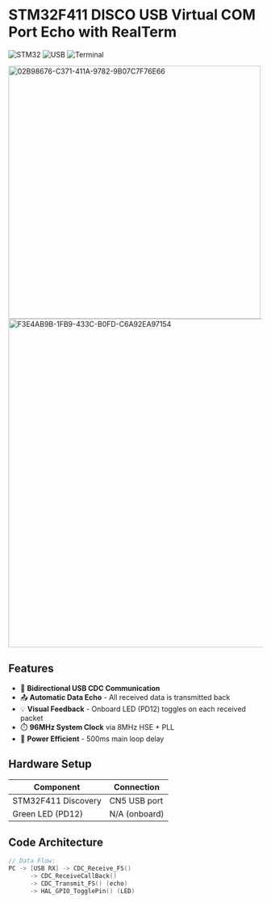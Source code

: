 # STM32F411 DISCO USB Virtual COM Port Echo with RealTerm

![STM32](https://img.shields.io/badge/STM32F411-Discovery-03234B?logo=stmicroelectronics&logoColor=white)
![USB](https://img.shields.io/badge/USB-CDC_ECHO-2496ED?logo=usb&logoColor=white)
![Terminal](https://img.shields.io/badge/Tested-RealTerm-success)


<img src="https://github.com/user-attachments/assets/bc725ec2-83c7-47b3-8721-6ff293740aa4" width="500" alt="02B98676-C371-411A-9782-9B07C7F76E66">
<img src="https://github.com/user-attachments/assets/2d138b79-f13e-4cae-ab53-4161180acded" width="650" alt="F3E4AB9B-1FB9-433C-B0FD-C6A92EA97154">



## Features
- 🔄 **Bidirectional USB CDC Communication**
- 📤 **Automatic Data Echo** - All received data is transmitted back
- 💡 **Visual Feedback** - Onboard LED (PD12) toggles on each received packet
- ⏱️ **96MHz System Clock** via 8MHz HSE + PLL
- 🔋 **Power Efficient** - 500ms main loop delay

## Hardware Setup
| Component | Connection |
|-----------|------------|
| STM32F411 Discovery | CN5 USB port |
| Green LED (PD12) | N/A (onboard) |

## Code Architecture
```c
// Data Flow:
PC -> [USB RX] -> CDC_Receive_FS() 
      -> CDC_ReceiveCallBack() 
      -> CDC_Transmit_FS() (echo)
      -> HAL_GPIO_TogglePin() (LED)
